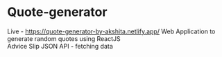 # Quote-generator
Live - https://quote-generator-by-akshita.netlify.app/
Web Application to generate random quotes using ReactJS
</br>
Advice Slip JSON API - fetching data

